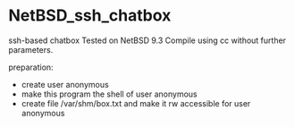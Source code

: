 # NetBSD_ssh_chatbox
ssh-based chatbox
Tested on NetBSD 9.3
Compile using cc without further parameters.

preparation:
* create user anonymous
* make this program the shell of user anonymous
* create file /var/shm/box.txt and make it rw accessible for user anonymous
